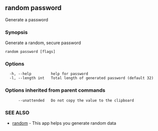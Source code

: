 ## random password

Generate a password

### Synopsis

Generate a random, secure password

```
random password [flags]
```

### Options

```
  -h, --help         help for password
  -l, --length int   Total length of generated password (default 32)
```

### Options inherited from parent commands

```
      --unattended   Do not copy the value to the clipboard
```

### SEE ALSO

* [random](random.md)	 - This app helps you generate random data

